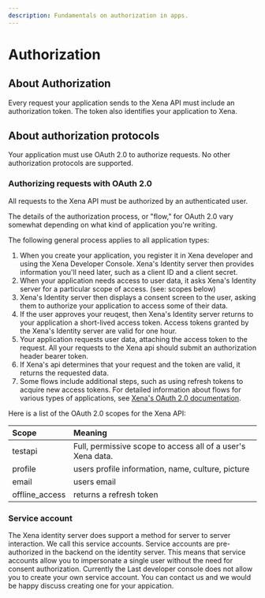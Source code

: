 ```yaml
---
description: Fundamentals on authorization in apps.
---
```


# Authorization

## About Authorization

Every request your application sends to the Xena API must include an authorization token. The token also identifies your application to Xena.

## About authorization protocols

Your application must use OAuth 2.0 to authorize requests. No other authorization protocols are supported.

### Authorizing requests with OAuth 2.0

All requests to the Xena API must be authorized by an authenticated user.

The details of the authorization process, or "flow," for OAuth 2.0 vary somewhat depending on what kind of application you're writing.

The following general process applies to all application types:

1. When you create your application, you register it in Xena developer and using the Xena Developer Console. Xena's Identity server then provides information you'll need later, such as a client ID and a client secret.
2. When your application needs access to user data, it asks Xena's Identity server for a particular scope of access. \(see: scopes below\)
3. Xena's Identity server then displays a consent screen to the user, asking them to authorize your application to access some of their data.
4. If the user approves your reuqest, then Xena's Identity server returns to your application a short-lived access token. Access tokens granted by the Xena's Identity server are valid for one hour.
5. Your application requests user data, attaching the access token to the request. All your requests to the Xena api should submit an authorization header bearer token.
6. If Xena's api determines that your request and the token are valid, it returns the requested data.
7. Some flows include additional steps, such as using refresh tokens to acquire new access tokens. For detailed information about flows for various types of applications, see [Xena's OAuth 2.0 documentation](https://github.com/EG-BRS/DevSite/tree/f65f6a98fe6cbdc3a44942a454484f130a4dc012/Fundamentals/Oauth2hybrid/README.md).

Here is a list of the OAuth 2.0 scopes for the Xena API:

| Scope | Meaning |
| :--- | :--- |
| testapi | Full, permissive scope to access all of a user's Xena data. |
| profile | users profile information,  name, culture, picture |
| email | users email |
| offline\_access | returns a refresh token |

### Service account

The Xena identity server does support a method for server to server interaction. We call this service accounts. Service accounts are pre-authorized in the backend on the identity server. This means that service accounts allow you to impersonate a single user without the need for consent authorization. Currently the Last developer console does not allow you to create your own service account. You can contact us and we would be happy discuss creating one for your appication.

